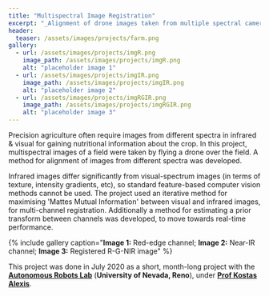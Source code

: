 ```yaml
---
title: "Multispectral Image Registration"
excerpt: "_Alignment of drone images taken from multiple spectral cameras for precision agriculture applications_"
header:
  teaser: /assets/images/projects/farm.png
gallery:
  - url: /assets/images/projects/imgR.png
    image_path: /assets/images/projects/imgR.png
    alt: "placeholder image 1"
  - url: /assets/images/projects/imgIR.png
    image_path: /assets/images/projects/imgIR.png
    alt: "placeholder image 2"
  - url: /assets/images/projects/imgRGIR.png
    image_path: /assets/images/projects/imgRGIR.png
    alt: "placeholder image 3"
---
```

Precision agriculture often require images from different spectra in infrared & visual for gaining nutritional information about the crop. In this project, multispectral images of a field were taken by flying a drone over the field. A method for alignment of images from different spectra was developed.

Infrared images differ significantly from visual-spectrum images (in terms of texture, intensity gradients, etc), so standard feature-based computer vision methods cannot be used. The project used an iterative method for maximising 'Mattes Mutual Information' between visual and infrared images,  for multi-channel registration. Additionally a method for estimating a prior transform between channels was developed, to move towards real-time performance.

{% include gallery caption="**Image 1:** Red-edge channel; **Image 2:** Near-IR channel; **Image 3:** Registered R-G-NIR image" %}

This project was done in July 2020  as a short, month-long project with the [**Autonomous Robots Lab**](https://www.autonomousrobotslab.com/) (**University of Nevada, Reno**), under [**Prof Kostas Alexis**](http://www.kostasalexis.com/).

<sub></sub>

